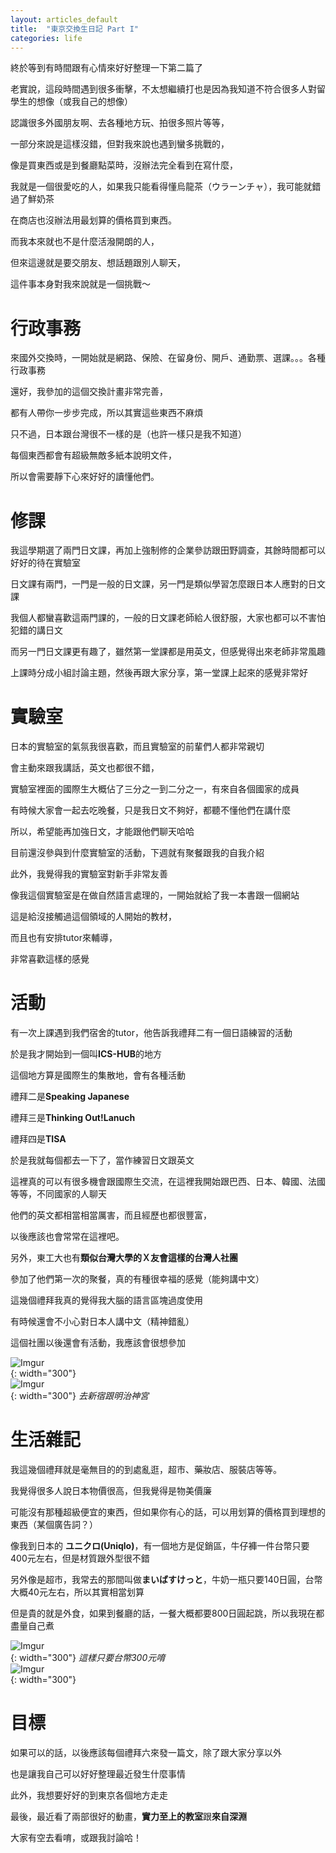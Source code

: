 ```yaml
---
layout: articles_default
title:  "東京交換生日記 Part I"
categories: life
---
```

<style>
img{
  display:block;
  margin: 0 auto;
}
</style>

終於等到有時間跟有心情來好好整理一下第二篇了

老實說，這段時間遇到很多衝擊，不太想繼續打也是因為我知道不符合很多人對留學生的想像（或我自己的想像）

認識很多外國朋友啊、去各種地方玩、拍很多照片等等，

一部分來說是這樣沒錯，但對我來說也遇到蠻多挑戰的，

像是買東西或是到餐廳點菜時，沒辦法完全看到在寫什麼，

我就是一個很愛吃的人，如果我只能看得懂烏龍茶（ウラーンチャ），我可能就錯過了鮮奶茶

在商店也沒辦法用最划算的價格買到東西。

而我本來就也不是什麼活潑開朗的人，

但來這邊就是要交朋友、想話題跟別人聊天，

這件事本身對我來說就是一個挑戰～

# 行政事務

來國外交換時，一開始就是網路、保險、在留身份、開戶、通勤票、選課。。。各種行政事務

還好，我參加的這個交換計畫非常完善，

都有人帶你一步步完成，所以其實這些東西不麻煩

只不過，日本跟台灣很不一樣的是（也許一樣只是我不知道）

每個東西都會有超級無敵多紙本說明文件，

所以會需要靜下心來好好的讀懂他們。

# 修課

我這學期選了兩門日文課，再加上強制修的企業參訪跟田野調查，其餘時間都可以好好的待在實驗室

日文課有兩門，一門是一般的日文課，另一門是類似學習怎麼跟日本人應對的日文課

我個人都蠻喜歡這兩門課的，一般的日文課老師給人很舒服，大家也都可以不害怕犯錯的講日文

而另一門日文課更有趣了，雖然第一堂課都是用英文，但感覺得出來老師非常風趣

上課時分成小組討論主題，然後再跟大家分享，第一堂課上起來的感覺非常好

# 實驗室

日本的實驗室的氣氛我很喜歡，而且實驗室的前輩們人都非常親切

會主動來跟我講話，英文也都很不錯，

實驗室裡面的國際生大概佔了三分之一到二分之一，有來自各個國家的成員

有時候大家會一起去吃晚餐，只是我日文不夠好，都聽不懂他們在講什麼

所以，希望能再加強日文，才能跟他們聊天哈哈

目前還沒參與到什麼實驗室的活動，下週就有聚餐跟我的自我介紹

此外，我覺得我的實驗室對新手非常友善

像我這個實驗室是在做自然語言處理的，一開始就給了我一本書跟一個網站

這是給沒接觸過這個領域的人開始的教材，

而且也有安排tutor來輔導，

非常喜歡這樣的感覺

# 活動

有一次上課遇到我們宿舍的tutor，他告訴我禮拜二有一個日語練習的活動

於是我才開始到一個叫**ICS-HUB**的地方

這個地方算是國際生的集散地，會有各種活動

禮拜二是**Speaking Japanese**

禮拜三是**Thinking Out!Lanuch**

禮拜四是**TISA**

於是我就每個都去一下了，當作練習日文跟英文

這裡真的可以有很多機會跟國際生交流，在這裡我開始跟巴西、日本、韓國、法國等等，不同國家的人聊天

他們的英文都相當相當厲害，而且經歷也都很豐富，

以後應該也會常常在這裡吧。

另外，東工大也有**類似台灣大學的Ｘ友會這樣的台灣人社團**

參加了他們第一次的聚餐，真的有種很幸福的感覺（能夠講中文）

這幾個禮拜我真的覺得我大腦的語言區塊過度使用

有時候還會不小心對日本人講中文（精神錯亂）

這個社團以後還會有活動，我應該會很想參加

![Imgur](https://i.imgur.com/Y6vpzXA.jpg){: width="300"}
![Imgur](https://i.imgur.com/UG8UXuQ.jpg){: width="300"}
*去新宿跟明治神宮*

# 生活雜記

我這幾個禮拜就是毫無目的的到處亂逛，超市、藥妝店、服裝店等等。

我覺得很多人說日本物價很高，但我覺得是物美價廉

可能沒有那種超級便宜的東西，但如果你有心的話，可以用划算的價格買到理想的東西（某個廣告詞？）

像我到日本的 **ユニクロ(Uniqlo)**，有一個地方是促銷區，牛仔褲一件台幣只要400元左右，但是材質跟外型很不錯

另外像是超市，我常去的那間叫做**まいばすけっと**，牛奶一瓶只要140日圓，台幣大概40元左右，所以其實相當划算

但是貴的就是外食，如果到餐廳的話，一餐大概都要800日圓起跳，所以我現在都盡量自己煮

![Imgur](https://i.imgur.com/u1wqQsw.jpg){: width="300"}
*這樣只要台幣300元唷*
![Imgur](https://i.imgur.com/8GyfDxz.jpg){: width="300"}

# 目標

如果可以的話，以後應該每個禮拜六來發一篇文，除了跟大家分享以外

也是讓我自己可以好好整理最近發生什麼事情

此外，我想要好好的到東京各個地方走走

最後，最近看了兩部很好的動畫，**實力至上的教室**跟**來自深淵**

大家有空去看唷，或跟我討論哈！












